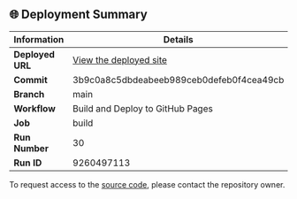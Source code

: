 ## 🌐 Deployment Summary

| Information | Details |
|-------------|---------|
| **Deployed URL** | [View the deployed site](https://First-Matter.github.io/multiplayer-test) |
| **Commit** | 3b9c0a8c5dbdeabeeb989ceb0defeb0f4cea49cb |
| **Branch** | main |
| **Workflow** | Build and Deploy to GitHub Pages |
| **Job** | build |
| **Run Number** | 30 |
| **Run ID** | 9260497113 |

To request access to the [source code](https://github.com/First-Matter/playroom-hello-world), please contact the repository owner.
